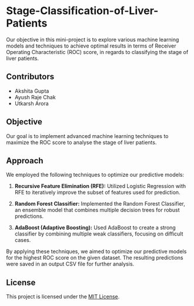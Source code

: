 # Stage-Classification-of-Liver-Patients
Our objective in this mini-project is to explore various machine learning models and techniques to achieve optimal results in terms of Receiver Operating Characteristic (ROC) score, in regards to classifying the stage of liver patients.

## Contributors
- Akshita Gupta
- Ayush Raje Chak
- Utkarsh Arora

## Objective
Our goal is to implement advanced machine learning techniques to maximize the ROC score to analyse the stage of liver patients.

## Approach
We employed the following techniques to optimize our predictive models:

1. **Recursive Feature Elimination (RFE):**
   Utilized Logistic Regression with RFE to iteratively improve the subset of features used for prediction.

2. **Random Forest Classifier:**
   Implemented the Random Forest Classifier, an ensemble model that combines multiple decision trees for robust predictions.

3. **AdaBoost (Adaptive Boosting):**
   Used AdaBoost to create a strong classifier by combining multiple weak classifiers, focusing on difficult cases.

By applying these techniques, we aimed to optimize our predictive models for the highest ROC score on the given dataset. The resulting predictions were saved in an output CSV file for further analysis.

## License
This project is licensed under the [MIT License](LICENSE).
